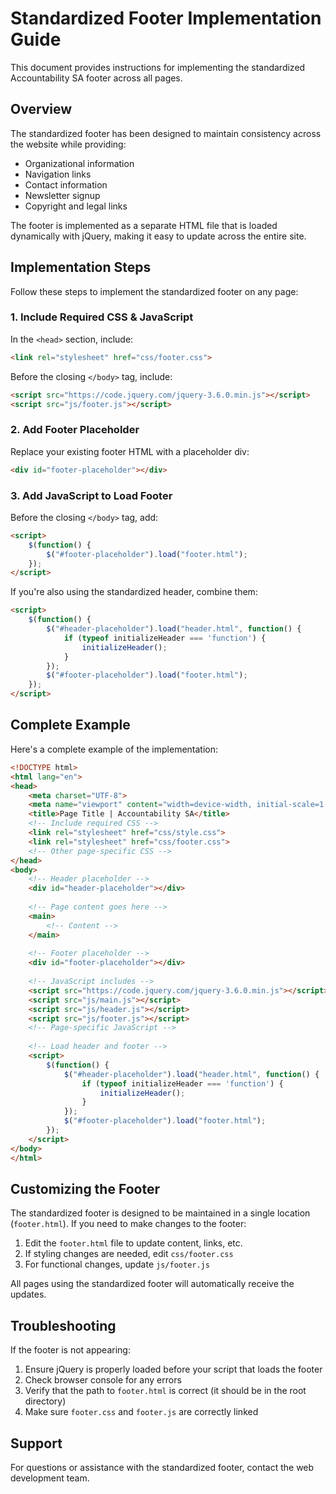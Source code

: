 # Standardized Footer Implementation Guide

This document provides instructions for implementing the standardized Accountability SA footer across all pages.

## Overview

The standardized footer has been designed to maintain consistency across the website while providing:

- Organizational information
- Navigation links
- Contact information
- Newsletter signup
- Copyright and legal links

The footer is implemented as a separate HTML file that is loaded dynamically with jQuery, making it easy to update across the entire site.

## Implementation Steps

Follow these steps to implement the standardized footer on any page:

### 1. Include Required CSS & JavaScript

In the `<head>` section, include:

```html
<link rel="stylesheet" href="css/footer.css">
```

Before the closing `</body>` tag, include:

```html
<script src="https://code.jquery.com/jquery-3.6.0.min.js"></script>
<script src="js/footer.js"></script>
```

### 2. Add Footer Placeholder

Replace your existing footer HTML with a placeholder div:

```html
<div id="footer-placeholder"></div>
```

### 3. Add JavaScript to Load Footer

Before the closing `</body>` tag, add:

```html
<script>
    $(function() {
        $("#footer-placeholder").load("footer.html");
    });
</script>
```

If you're also using the standardized header, combine them:

```html
<script>
    $(function() {
        $("#header-placeholder").load("header.html", function() {
            if (typeof initializeHeader === 'function') {
                initializeHeader();
            }
        });
        $("#footer-placeholder").load("footer.html");
    });
</script>
```

## Complete Example

Here's a complete example of the implementation:

```html
<!DOCTYPE html>
<html lang="en">
<head>
    <meta charset="UTF-8">
    <meta name="viewport" content="width=device-width, initial-scale=1.0">
    <title>Page Title | Accountability SA</title>
    <!-- Include required CSS -->
    <link rel="stylesheet" href="css/style.css">
    <link rel="stylesheet" href="css/footer.css">
    <!-- Other page-specific CSS -->
</head>
<body>
    <!-- Header placeholder -->
    <div id="header-placeholder"></div>
    
    <!-- Page content goes here -->
    <main>
        <!-- Content -->
    </main>
    
    <!-- Footer placeholder -->
    <div id="footer-placeholder"></div>
    
    <!-- JavaScript includes -->
    <script src="https://code.jquery.com/jquery-3.6.0.min.js"></script>
    <script src="js/main.js"></script>
    <script src="js/header.js"></script>
    <script src="js/footer.js"></script>
    <!-- Page-specific JavaScript -->
    
    <!-- Load header and footer -->
    <script>
        $(function() {
            $("#header-placeholder").load("header.html", function() {
                if (typeof initializeHeader === 'function') {
                    initializeHeader();
                }
            });
            $("#footer-placeholder").load("footer.html");
        });
    </script>
</body>
</html>
```

## Customizing the Footer

The standardized footer is designed to be maintained in a single location (`footer.html`). If you need to make changes to the footer:

1. Edit the `footer.html` file to update content, links, etc.
2. If styling changes are needed, edit `css/footer.css`
3. For functional changes, update `js/footer.js`

All pages using the standardized footer will automatically receive the updates.

## Troubleshooting

If the footer is not appearing:

1. Ensure jQuery is properly loaded before your script that loads the footer
2. Check browser console for any errors
3. Verify that the path to `footer.html` is correct (it should be in the root directory)
4. Make sure `footer.css` and `footer.js` are correctly linked

## Support

For questions or assistance with the standardized footer, contact the web development team. 